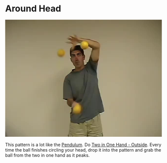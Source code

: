 # Around Head

![AroundHead](/site/videos/poster/aroundhead.jpg)

This pattern is a lot like the [Pendulum](pendulum.md). Do [Two in One Hand - Outside](twoinonehand-outside.md). Every time the ball finishes circling your head, drop it into the pattern and grab the ball from the two in one hand as it peaks.

